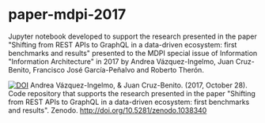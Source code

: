 # paper-mdpi-2017

Jupyter notebook developed to support the research presented in the paper "Shifting from REST APIs to GraphQL in a data-driven ecosystem: first benchmarks and results" presented to the MDPI special issue of Information "Information Architecture" in 2017 by Andrea Vázquez-Ingelmo, Juan Cruz-Benito, Francisco José García-Peñalvo and Roberto Therón.


[![DOI](https://zenodo.org/badge/108540790.svg)](https://zenodo.org/badge/latestdoi/108540790)
Andrea Vázquez-Ingelmo, & Juan Cruz-Benito. (2017, October 28). Code repository that supports the research presented in the paper "Shifting from REST APIs to GraphQL in a data-driven ecosystem: first benchmarks and results". Zenodo. http://doi.org/10.5281/zenodo.1038340

